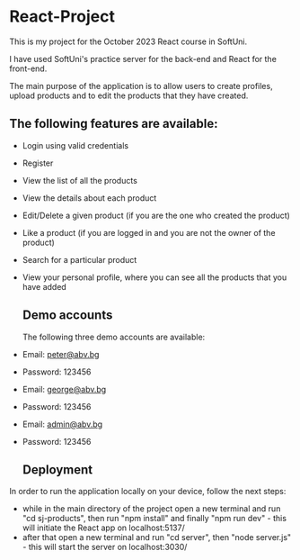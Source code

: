 # React-Project

This is my project for the October 2023 React course in SoftUni. 

I have used SoftUni's practice server for the back-end and React for the front-end. 

The main purpose of the application is to allow users to create profiles, upload products and to edit the products that they have created.

## The following features are available: 

- Login using valid credentials
- Register
- View the list of all the products
- View the details about each product
- Edit/Delete a given product (if you are the one who created the product)
- Like a product (if you are logged in and you are not the owner of the product)
- Search for a particular product
- View your personal profile, where you can see all the products that you have added

  ## Demo accounts

  The following three demo accounts are available:

- Email: peter@abv.bg
- Password: 123456

- Email: george@abv.bg
- Password: 123456

- Email: admin@abv.bg
- Password: 123456

  ## Deployment

In order to run the application locally on your device, follow the next steps: 

- while in the main directory of the project open a new terminal and run "cd sj-products", then run "npm install" and finally "npm run dev" - this will initiate the React app on localhost:5137/
- after that open a new terminal and run "cd server", then "node server.js" - this will start the server on localhost:3030/
